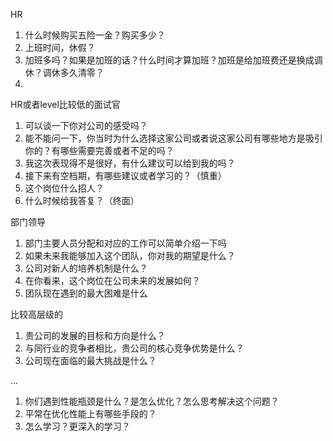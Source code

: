 HR
1. 什么时候购买五险一金？购买多少？
2. 上班时间，休假？
3. 加班多吗？如果是加班的话？什么时间才算加班？加班是给加班费还是换成调休？调休多久清零？
4. 

HR或者level比较低的面试官

1. 可以谈一下你对公司的感受吗？
2. 能不能问一下，你当时为什么选择这家公司或者说这家公司有哪些地方是吸引你的？有哪些需要完善或者不足的吗？
3. 我这次表现得不是很好，有什么建议可以给到我的吗？
4. 接下来有空档期，有哪些建议或者学习的？（慎重）
5. 这个岗位什么招人？
6. 什么时候给我答复？（终面）

部门领导

1. 部门主要人员分配和对应的工作可以简单介绍一下吗
2. 如果未来我能够加入这个团队，你对我的期望是什么？
3. 公司对新人的培养机制是什么？
4. 在你看来，这个岗位在公司未来的发展如何？
5. 团队现在遇到的最大困难是什么

比较高层级的

1. 贵公司的发展的目标和方向是什么？
2. 与同行业的竞争者相比，贵公司的核心竞争优势是什么？
3. 公司现在面临的最大挑战是什么？


...

1. 你们遇到性能瓶颈是什么？是怎么优化？怎么思考解决这个问题？
2. 平常在优化性能上有哪些手段的？
3. 怎么学习？更深入的学习？
